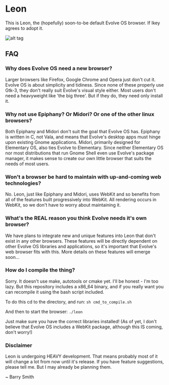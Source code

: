 Leon
====

This is Leon, the (hopefully) soon-to-be default Evolve OS browser. If Ikey agrees to adopt it.

![alt tag](https://raw.githubusercontent.com/evolve-os/browser/master/git-stuff/Screenshot%20from%202015-01-07%2021:03:30.png)

## FAQ

### Why does Evolve OS need a new browser?

Larger browsers like Firefox, Google Chrome and Opera just don't cut it. Evolve OS is about simplicity and tidiness. Since none of these properly use Gtk-3, 
they don't really suit Evolve's visual style either. Most users don't need a heavyweight like 'the big three'. But if they do, they need only install it.

### Why not use Epiphany? Or Midori? Or one of the other linux browsers?

Both Epiphany and Midori don't suit the goal that Evolve OS has. Epiphany is written in C, not Vala, and means that Evolve's desktop apps must hinge upon 
existing Gnome applications. Midori, primarily designed for Elementary OS, also ties Evolve to Elementary. Since neither Elementary OS nor most distributions 
that run Gnome Shell even use Evolve's package manager, it makes sense to create our own little browser that suits the needs of most users.

### Won't a browser be hard to maintain with up-and-coming web technologies?

No. Leon, just like Epiphany and Midori, uses WebKit and so benefits from all of the features built progressively into WebKit. All rendering occurs in WebKit, 
so we don't have to worry about maintaining it.

### What's the REAL reason you think Evolve needs it's own browser?

We have plans to integrate new and unique features into Leon that don't exist in any other browsers. These features will be directly dependent on other Evolve 
OS libraries and applications, so it's important that Evolve's web browser fits with this. More details on these features will emerge soon...

### How do I compile the thing?

Sorry. It doesn't use make, autotools or cmake yet. I'll be honest - I'm too lazy. But this repository includes a x86_64 binary, and if you really want you can 
recompile it using the bash script included.

To do this cd to the directory, and run:
`sh cmd_to_compile.sh`

And then to start the browser:
`./leon`

Just make sure you have the correct libraries installed! (As of yet, I don't believe that Evolve OS includes a WebKit package, although this IS coming, don't 
worry!)

### Disclaimer

Leon is undergoing HEAVY development. That means probably most of it will change a lot from now until it's release. If you have feature suggestions, please tell me. But I may already be planning them.

~ Barry Smith

